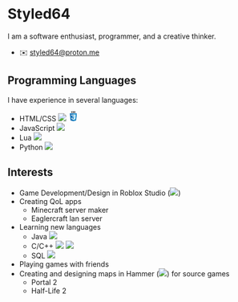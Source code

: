 
# Styled64

I am a software enthusiast, programmer, and a creative thinker.

- ✉️ styled64@proton.me
## Programming Languages

I have experience in several languages:
- HTML/CSS <img src="https://cdn-icons-png.flaticon.com/512/5968/5968267.png" width="20" /> <img src="https://raw.githubusercontent.com/github/explore/6c6508f34230f0ac0d49e847a326429eefbfc030/topics/css/css.png" width="20" />
- JavaScript <img src="https://github.com/user-attachments/assets/e78c836a-0224-4798-a415-42097db74bf9" width="20" />
- Lua <img src="https://upload.wikimedia.org/wikipedia/commons/c/cf/Lua-Logo.svg" width="20" />
- Python <img src="https://cdn3.iconfinder.com/data/icons/logos-and-brands-adobe/512/267_Python-512.png" width="20" />
## Interests
- Game Development/Design in Roblox Studio (<img src="https://static.wikia.nocookie.net/roblox/images/a/a0/Roblox_Studio_Icon_6.svg/revision/latest?cb=20230511025706" width="20"/>)
- Creating QoL apps
    + Minecraft server maker
    + Eaglercraft lan server
- Learning new languages
    + Java <img src="https://static-00.iconduck.com/assets.00/java-icon-1511x2048-6ikx8301.png" width="20"/>
    + C/C++ <img src="https://static-00.iconduck.com/assets.00/c-original-icon-1788x2048-6b74oi6m.png" width="20"/> <img src="https://user-images.githubusercontent.com/42747200/46140125-da084900-c26d-11e8-8ea7-c45ae6306309.png" width="20"/>
    + SQL <img src="https://static-00.iconduck.com/assets.00/office-database-icon-1966x2048-mah3mrgd.png" width="20"/>
- Playing games with friends
- Creating and designing maps in Hammer (<img src="https://developer.valvesoftware.com/w/images/thumb/4/4f/Icon-Hammer_4.x.png/16px-Icon-Hammer_4.x.png"/>) for source games
    + Portal 2
    + Half-Life 2
     

